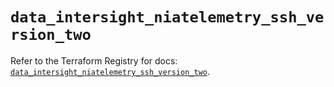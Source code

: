 # `data_intersight_niatelemetry_ssh_version_two`

Refer to the Terraform Registry for docs: [`data_intersight_niatelemetry_ssh_version_two`](https://registry.terraform.io/providers/ciscodevnet/intersight/1.0.71/docs/data-sources/niatelemetry_ssh_version_two).
